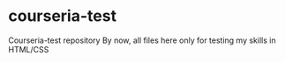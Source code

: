 # courseria-test
Courseria-test repository
By now, all files here only for testing my skills in HTML/CSS
